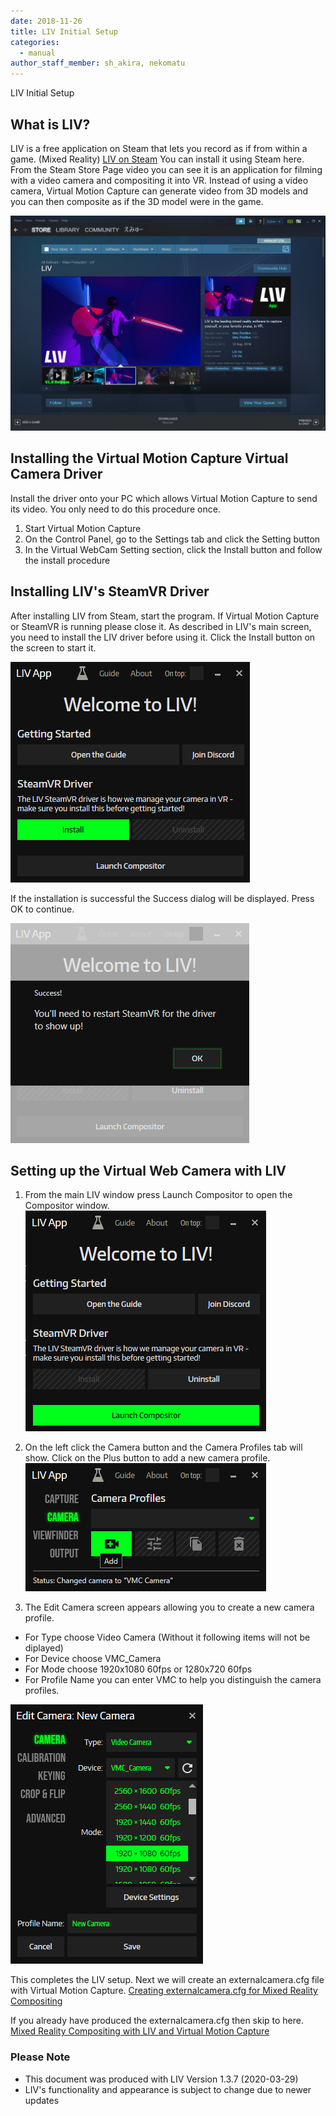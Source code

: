 ```yaml
---
date: 2018-11-26
title: LIV Initial Setup
categories:
  - manual
author_staff_member: sh_akira, nekomatu
---
```


LIV Initial Setup

## What is LIV?

LIV is a free application on Steam that lets you record as if from within a game. (Mixed Reality)
[LIV on Steam](https://store.steampowered.com/app/755540/LIV/) You can install it using Steam here.
From the Steam Store Page video you can see it is an application for filming with a video camera and compositing it into VR.
Instead of using a video camera, Virtual Motion Capture can generate video from 3D models and you can then composite as if the 3D model were in the game.

![LIV on Steam](../images/manual/3-1.png)

## Installing the Virtual Motion Capture Virtual Camera Driver

Install the driver onto your PC which allows Virtual Motion Capture to send its video.  You only need to do this procedure once.

1. Start Virtual Motion Capture
1. On the Control Panel, go to the Settings tab and click the Setting button
1. In the Virtual WebCam Setting section, click the Install button and follow the install procedure

## Installing LIV's SteamVR Driver

After installing LIV from Steam, start the program. If Virtual Motion Capture or SteamVR is running please close it. As described in LIV's main screen, you need to install the LIV driver before using it. Click the Install button on the screen to start it.

![LIV's Main Screen](../images/manual/3-2.png)

If the installation is successful the Success dialog will be displayed.  Press OK to continue.

![Virtual Tracker Driver Installation Successful](../images/manual/3-3.png)

## Setting up the Virtual Web Camera with LIV

1. From the main LIV window press Launch Compositor to open the Compositor window.<br>
![Launching the Compositor in LIV](../images/manual/3-4.png)

1. On the left click the Camera button and the Camera Profiles tab will show. Click on the Plus button to add a new camera profile.<br>
  ![LIV CAMERAタブ](../images/manual/3-5.png)

1. The Edit Camera screen appears allowing you to create a new camera profile.
  * For Type choose Video Camera (Without it following items will not be diplayed)
  * For Device choose VMC_Camera
  * For Mode choose 1920x1080 60fps or 1280x720 60fps
  * For Profile Name you can enter VMC to help you distinguish the camera profiles.

![LIV CameraProfile](../images/manual/3-6.png)

This completes the LIV setup. Next we will create an externalcamera.cfg file with Virtual Motion Capture.
[Creating externalcamera.cfg for Mixed Reality Compositing](./Creating-externalcamera.cfg-For-Mixed-Reality-Compositing.html) 
  
If you already have produced the externalcamera.cfg then skip to here.
[Mixed Reality Compositing with LIV and Virtual Motion Capture](./MR-Compositing-with-LIV-and-Virtual-Motion-Capture.html)

### Please Note
* This document was produced with LIV Version 1.3.7 (2020-03-29)
* LIV's functionality and appearance is subject to change due to newer updates
